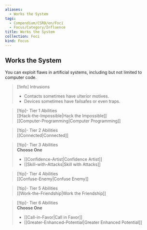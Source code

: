 ```yaml
---
aliases:
  - Works the System
tags:
  - Compendium/CSRD/en/Foci
  - Focus/Category/Influence
title: Works the System
collection: Foci
kind: Focus
---
```

## Works the System  
You can exploit flaws in artificial systems, including but not limited to computer code.  

>[!info] Intrusions  
>- Contacts sometimes have ulterior motives.  
>- Devices sometimes have failsafes or even traps.  


>[!tip]- Tier 1 Abilities  
> [[Hack-the-Impossible|Hack the Impossible]]  
> [[Computer-Programming|Computer Programming]]  


>[!tip]- Tier 2 Abilities  
> [[Connected|Connected]]  


>[!tip]- Tier 3 Abilities  
> **Choose One**  
>- [[Confidence-Artist|Confidence Artist]]  
>- [[Skill-with-Attacks|Skill with Attacks]]  


>[!tip]- Tier 4 Abilities  
> [[Confuse-Enemy|Confuse Enemy]]  


>[!tip]- Tier 5 Abilities  
> [[Work-the-Friendship|Work the Friendship]]  


>[!tip]- Tier 6 Abilities  
> **Choose One**  
>- [[Call-in-Favor|Call in Favor]]  
>- [[Greater-Enhanced-Potential|Greater Enhanced Potential]]